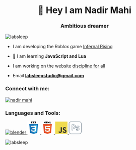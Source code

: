 <h1 align="center">👋 Hey I am Nadir Mahi</h1>
<h3 align="center">Ambitious dreamer</h3>

<p align="left"> <img src="https://komarev.com/ghpvc/?username=labsleep&label=Profile%20views&color=0e75b6&style=flat" alt="labsleep" /> </p>

- I am developing the Roblox game [Infernal Rising](https://www.roblox.com/fr/users/4856828064/profile)

- 🌱 I am learning **JavaScript and Lua**

- I am working on the website [discipline for all](https://github.com/LabSleep/Discipline-Selector-UI)

- Email **labsleepstudio@gmail.com**

<h3 align="left">Connect with me:</h3>
<p align="left">
<a href="https://linkedin.com/in/nadir mahi" target="blank"><img align="center" src="https://raw.githubusercontent.com/rahuldkjain/github-profile-readme-generator/master/src/images/icons/Social/linked-in-alt.svg" alt="nadir mahi" height="30" width="40" /></a>
</p>

<h3 align="left">Languages and Tools:</h3>
<p align="left"> <a href="https://www.blender.org/" target="_blank" rel="noreferrer"> <img src="https://download.blender.org/branding/community/blender_community_badge_white.svg" alt="blender" width="40" height="40"/> </a> <a href="https://www.w3schools.com/css/" target="_blank" rel="noreferrer"> <img src="https://raw.githubusercontent.com/devicons/devicon/master/icons/css3/css3-original-wordmark.svg" alt="css3" width="40" height="40"/> </a> <a href="https://www.w3.org/html/" target="_blank" rel="noreferrer"> <img src="https://raw.githubusercontent.com/devicons/devicon/master/icons/html5/html5-original-wordmark.svg" alt="html5" width="40" height="40"/> </a> <a href="https://developer.mozilla.org/en-US/docs/Web/JavaScript" target="_blank" rel="noreferrer"> <img src="https://raw.githubusercontent.com/devicons/devicon/master/icons/javascript/javascript-original.svg" alt="javascript" width="40" height="40"/> </a> <a href="https://www.photoshop.com/en" target="_blank" rel="noreferrer"> <img src="https://raw.githubusercontent.com/devicons/devicon/master/icons/photoshop/photoshop-line.svg" alt="photoshop" width="40" height="40"/> </a> </p>

<p><img align="center" src="https://github-readme-stats.vercel.app/api/top-langs?username=labsleep&show_icons=true&locale=en&layout=compact" alt="labsleep" /></p>
